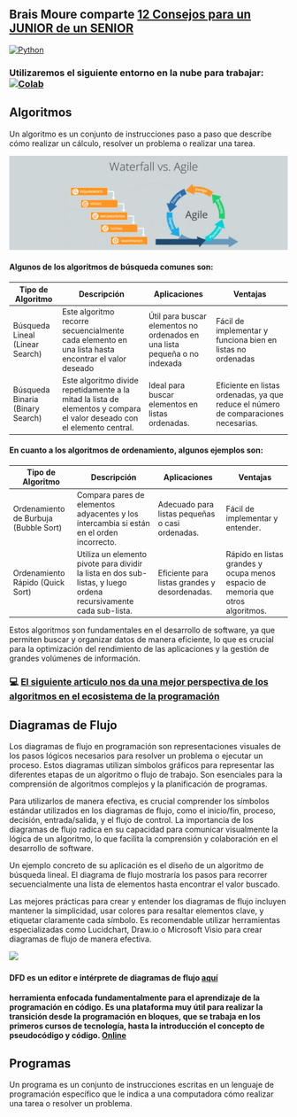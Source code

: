 ## Brais Moure comparte [12 Consejos para un JUNIOR de un SENIOR](https://www.youtube.com/watch?v=SavaU66KxQY)

[![Python](https://img.shields.io/badge/Python-3.11+-yellow?style=for-the-badge&logo=python&logoColor=white&labelColor=101010)](https://python.org)

### Utilizaremos el siguiente entorno en la nube para trabajar:   [![Colab](https://colab.research.google.com/assets/colab-badge.svg)](https://colab.research.google.com/github/roboflow-ai/notebooks/blob/main/notebooks/train-rtmdet-object-detection-on-custom-data.ipynb)

## Algoritmos
Un algoritmo es un conjunto de instrucciones paso a paso que describe cómo realizar un cálculo, resolver un problema o realizar una tarea.

![](./agil.jpg)

#### Algunos de los algoritmos de búsqueda comunes son:

| Tipo de Algoritmo | Descripción| Aplicaciones | Ventajas |
|------|------|------|------|
| Búsqueda Lineal (Linear Search) | Este algoritmo recorre secuencialmente cada elemento en una lista hasta encontrar el valor deseado | Útil para buscar elementos no ordenados en una lista pequeña o no indexada |Fácil de implementar y funciona bien en listas no ordenadas |
|Búsqueda Binaria (Binary Search)| Este algoritmo divide repetidamente a la mitad la lista de elementos y compara el valor deseado con el elemento central.| Ideal para buscar elementos en listas ordenadas.| Eficiente en listas ordenadas, ya que reduce el número de comparaciones necesarias.|


#### En cuanto a los algoritmos de ordenamiento, algunos ejemplos son:

| Tipo de Algoritmo | Descripción| Aplicaciones | Ventajas |
|------|------|------|------|
| Ordenamiento de Burbuja (Bubble Sort)| Compara pares de elementos adyacentes y los intercambia si están en el orden incorrecto. | Adecuado para listas pequeñas o casi ordenadas.| Fácil de implementar y entender.|
|Ordenamiento Rápido (Quick Sort)| Utiliza un elemento pivote para dividir la lista en dos sub-listas, y luego ordena recursivamente cada sub-lista. | Eficiente para listas grandes y desordenadas.| Rápido en listas grandes y ocupa menos espacio de memoria que otros algoritmos.|


Estos algoritmos son fundamentales en el desarrollo de software, ya que permiten buscar y organizar datos de manera eficiente, lo que es crucial para la optimización del rendimiento de las aplicaciones y la gestión de grandes volúmenes de información.

### 💻 [El siguiente articulo nos da una mejor perspectiva de los algoritmos en el ecosistema de la programación](https://github.com/LeonRamos5366/SmartTeach/blob/main/Programaci%C3%B3n/MProgramacion.pdf)

## Diagramas de Flujo

Los diagramas de flujo en programación son representaciones visuales de los pasos lógicos necesarios para resolver un problema o ejecutar un proceso. Estos diagramas utilizan símbolos gráficos para representar las diferentes etapas de un algoritmo o flujo de trabajo. Son esenciales para la comprensión de algoritmos complejos y la planificación de programas.

Para utilizarlos de manera efectiva, es crucial comprender los símbolos estándar utilizados en los diagramas de flujo, como el inicio/fin, proceso, decisión, entrada/salida, y el flujo de control. La importancia de los diagramas de flujo radica en su capacidad para comunicar visualmente la lógica de un algoritmo, lo que facilita la comprensión y colaboración en el desarrollo de software.

Un ejemplo concreto de su aplicación es el diseño de un algoritmo de búsqueda lineal. El diagrama de flujo mostraría los pasos para recorrer secuencialmente una lista de elementos hasta encontrar el valor buscado.

Las mejores prácticas para crear y entender los diagramas de flujo incluyen mantener la simplicidad, usar colores para resaltar elementos clave, y etiquetar claramente cada símbolo. Es recomendable utilizar herramientas especializadas como Lucidchart, Draw.io o Microsoft Visio para crear diagramas de flujo de manera efectiva. 

![](./simbologia.jpg)

#### DFD es un editor e intérprete de diagramas de flujo [aquí](https://www.youtube.com/watch?v=IkV7GN1C6Yc)

#### herramienta enfocada fundamentalmente para el aprendizaje de la programación en código. Es una plataforma muy útil para realizar la transición desde la programación en bloques, que se trabaja en los primeros cursos de tecnología, hasta la introducción el concepto de pseudocódigo y código. [Online](https://code2flow.com/)

## Programas
Un programa es un conjunto de instrucciones escritas en un lenguaje de programación específico que le indica a una computadora cómo realizar una tarea o resolver un problema. 


